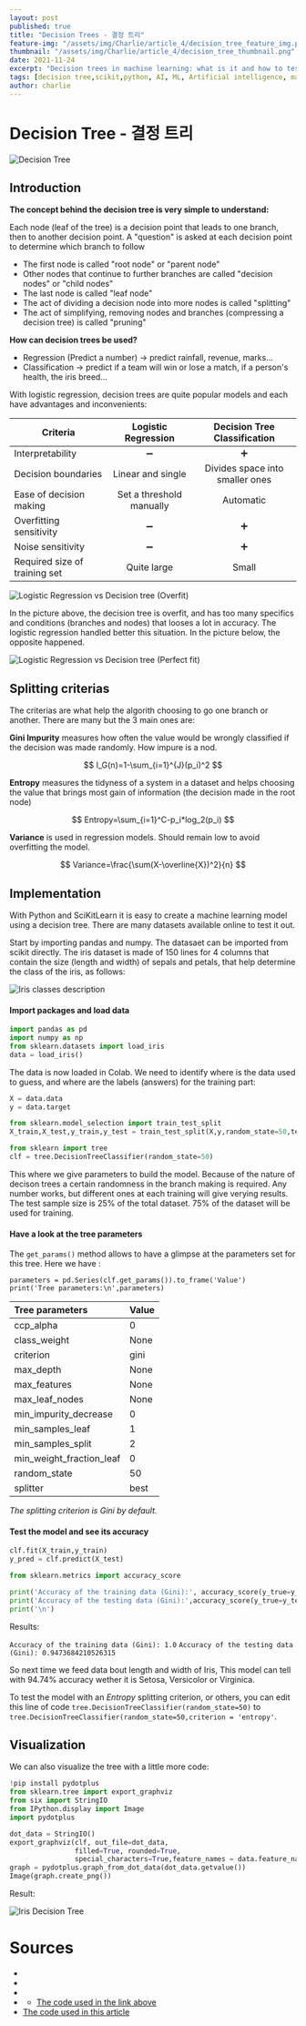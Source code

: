 ```yaml
---
layout: post
published: true
title: "Decision Trees - 결정 트리"
feature-img: "/assets/img/Charlie/article_4/decision_tree_feature_img.png"
thumbnail: "/assets/img/Charlie/article_4/decision_tree_thumbnail.png"
date: 2021-11-24
excerpt: "Decision trees in machine learning: what is it and how to test and run models in Python"
tags: [decision tree,scikit,python, AI, ML, Artificial intelligence, machine learning, megazone, ai center]
author: charlie
---
```


# Decision Tree - 결정 트리

![Decision Tree](/assets/img/Charlie/article_4/decision_tree.png)

## Introduction

**The concept behind the decision tree is very simple to understand:**

Each node (leaf of the tree) is a decision point that leads to one branch, then to another decision point. A "question" is asked at each decision point to determine which branch to follow

* The first node is called "root node" or "parent node"
* Other nodes that continue to further branches are called "decision nodes" or "child nodes"
* The last node is called "leaf node"
* The act of dividing a decision node into more nodes is called "splitting"
* The act of simplifying, removing nodes and branches (compressing a decision tree) is called "pruning"

**How can decision trees be used?**

* Regression (Predict a number)
  → predict rainfall, revenue, marks...
* Classification
  → predict if a team will win or lose a match, if a person's health, the iris breed...

With logistic regression, decision trees are quite popular models and each have advantages and inconvenients:

| Criteria                      |   Logistic Regression    |  Decision Tree Classification   |
| ----------------------------- | :----------------------: | :-----------------------------: |
| Interpretability              |    ➖   |        ➕        |
| Decision boundaries           |    Linear and single     | Divides space into smaller ones |
| Ease of decision making       | Set a threshold manually |            Automatic            |
| Overfitting sensitivity       |   ➖    |        ➕        |
| Noise sensitivity             |    ➖    |        ➕        |
| Required size of training set |       Quite large        |              Small              |



![Logistic Regression vs Decision tree (Overfit)](/assets/img/Charlie/article_4/lgreg_vs_cart_overfit.png)

In the picture above, the decision tree is overfit, and has too many specifics and conditions (branches and nodes) that looses a lot in accuracy. The logistic regression handled better this situation.
In the picture below, the opposite happened.

![Logistic Regression vs Decision tree (Perfect fit)](/assets/img/Charlie/article_4/lgreg_vs_cart_goodfit.png)

## Splitting criterias

The criterias are what help the algorith choosing to go one branch or another. There are many but the 3 main ones are:

**Gini Impurity** measures how often the value would be wrongly classified if the decision was made randomly. How impure is a nod.

$$
I_G(n)=1-\sum_{i=1}^{J}(p_i)^2
$$


**Entropy** measures the tidyness of a system in a dataset and helps choosing the value that brings most gain of information (the decision made in the root node)

$$
Entropy=\sum_{i=1}^C-p_i*log_2(p_i)
$$


**Variance** is used in regression models. Should remain low to avoid overfitting the model.

$$
Variance=\frac{\sum(X-\overline{X})^2}{n}
$$


## Implementation

With Python and SciKitLearn it is easy to create a machine learning model using a decision tree. There are many datasets available online to test it out. 

Start by importing pandas and numpy. The datasaet can be imported from scikit directly.
The iris dataset is made of 150 lines for 4 columns that contain the size (length and width) of sepals and petals, that help determine the class of the iris, as follows:

![Iris classes description](/assets/img/Charlie/article_4/iris_classes.png)



#### Import packages and load data

```python
import pandas as pd
import numpy as np
from sklearn.datasets import load_iris
data = load_iris()
```

The data is now loaded in Colab.
We need to identify where is the data used to guess, and where are the labels (answers) for the training part:

```python
X = data.data
y = data.target

from sklearn.model_selection import train_test_split
X_train,X_test,y_train,y_test = train_test_split(X,y,random_state=50,test_size=0.25)

from sklearn import tree
clf = tree.DecisionTreeClassifier(random_state=50)
```

This where we give parameters to build the model. Because of the nature of decison trees a certain randomness in the branch making is required. Any number works, but different ones at each training will give verying results.
The test sample size is 25% of the total dataset. 75% of the dataset will be used for training.

#### Have a look at the tree parameters

The `get_params()` method allows to have a glimpse at the parameters set for this tree. Here we have : 

```
parameters = pd.Series(clf.get_params()).to_frame('Value')
print('Tree parameters:\n',parameters)
```

| Tree parameters          | Value |
| :----------------------- | ----- |
| ccp_alpha                | 0     |
| class_weight             | None  |
| criterion                | gini  |
| max_depth                | None  |
| max_features             | None  |
| max_leaf_nodes           | None  |
| min_impurity_decrease    | 0     |
| min_samples_leaf         | 1     |
| min_samples_split        | 2     |
| min_weight_fraction_leaf | 0     |
| random_state             | 50    |
| splitter                 | best  |

*The splitting criterion is Gini by default.*

#### Test the model and see its accuracy

```python
clf.fit(X_train,y_train)
y_pred = clf.predict(X_test)

from sklearn.metrics import accuracy_score

print('Accuracy of the training data (Gini):', accuracy_score(y_true=y_train, y_pred=clf.predict(X_train)))
print('Accuracy of the testing data (Gini):',accuracy_score(y_true=y_test,y_pred=y_pred))
print('\n')
```

Results:

``` Accuracy of the training data (Gini): 1.0 ``` 
```Accuracy of the testing data (Gini): 0.9473684210526315```

So next time we feed data bout length and width of Iris, This model can tell with 94.74% accuracy wether it is Setosa, Versicolor or Virginica.

To test the model with an *Entropy* splitting criterion, or others, you can edit this line of code `tree.DecisionTreeClassifier(random_state=50)` to `tree.DecisionTreeClassifier(random_state=50,criterion = 'entropy'`.

## Visualization

We can also visualize the tree with a little more code:

```python
!pip install pydotplus
from sklearn.tree import export_graphviz
from six import StringIO 
from IPython.display import Image  
import pydotplus

dot_data = StringIO()
export_graphviz(clf, out_file=dot_data,  
                filled=True, rounded=True,
                special_characters=True,feature_names = data.feature_names,class_names=data.target_names)
graph = pydotplus.graph_from_dot_data(dot_data.getvalue())  
Image(graph.create_png())
```

Result:

![Iris Decision Tree](/assets/img/Charlie/article_4/iris_tree.png)



# Sources

- [](https://www.analyticsvidhya.com/blog/2020/06/4-ways-split-decision-tree/)
- [](https://ai-pool.com/a/s/decision-trees)
- [](https://www.stat4decision.com/fr/foret-aleatoire-avec-python/)
- [](https://datascience.foundation/sciencewhitepaper/understanding-decision-trees-with-python)
  - [The code used in the link above](https://colab.research.google.com/drive/1pBCYRM8IJEAd1d7FC9vsWuBV7qS4vjl1?usp=sharing#scrollTo=_Fov9B0-uf7R)
- [The code used in this article](https://colab.research.google.com/drive/1uWsrtLIalSP3Jd7Ntg_EL8P-7NWQ2Ikh?usp=sharing)
